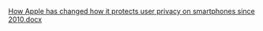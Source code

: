 [How Apple has changed how it protects user privacy on smartphones since 2010.docx](https://github.com/user-attachments/files/22713862/How.Apple.has.changed.how.it.protects.user.privacy.on.smartphones.since.2010.docx)
